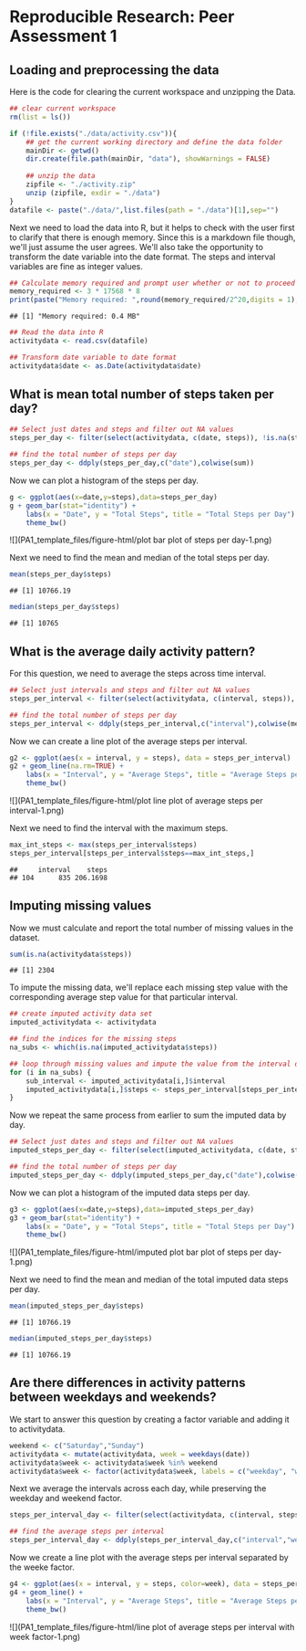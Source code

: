 # Reproducible Research: Peer Assessment 1


## Loading and preprocessing the data

Here is the code for clearing the current workspace and unzipping the Data.


```r
## clear current workspace
rm(list = ls())

if (!file.exists("./data/activity.csv")){
    ## get the current working directory and define the data folder
    mainDir <- getwd()
    dir.create(file.path(mainDir, "data"), showWarnings = FALSE)
    
    ## unzip the data
    zipfile <- "./activity.zip"
    unzip (zipfile, exdir = "./data")
}
datafile <- paste("./data/",list.files(path = "./data")[1],sep="")
```

Next we need to load the data into R, but it helps to check with the user first to clarify that there is enough memory. Since this is a markdown file though, we'll just assume the user agrees. We'll also take the opportunity to transform the date variable into the date format. The steps and interval variables are fine as integer values. 


```r
## Calculate memory required and prompt user whether or not to proceed
memory_required <- 3 * 17568 * 8
print(paste("Memory required: ",round(memory_required/2^20,digits = 1)," MB",sep=""))
```

```
## [1] "Memory required: 0.4 MB"
```

```r
## Read the data into R
activitydata <- read.csv(datafile)

## Transform date variable to date format
activitydata$date <- as.Date(activitydata$date)
```


## What is mean total number of steps taken per day?



```r
## Select just dates and steps and filter out NA values
steps_per_day <- filter(select(activitydata, c(date, steps)), !is.na(steps))

## find the total number of steps per day
steps_per_day <- ddply(steps_per_day,c("date"),colwise(sum))
```

Now we can plot a histogram of the steps per day.

```r
g <- ggplot(aes(x=date,y=steps),data=steps_per_day)
g + geom_bar(stat="identity") + 
    labs(x = "Date", y = "Total Steps", title = "Total Steps per Day") + 
    theme_bw()
```

![](PA1_template_files/figure-html/plot bar plot of steps per day-1.png)<!-- -->

Next we need to find the mean and median of the total steps per day.


```r
mean(steps_per_day$steps)
```

```
## [1] 10766.19
```

```r
median(steps_per_day$steps)
```

```
## [1] 10765
```

## What is the average daily activity pattern?

For this question, we need to average the steps across time interval.


```r
## Select just intervals and steps and filter out NA values
steps_per_interval <- filter(select(activitydata, c(interval, steps)), !is.na(steps))

## find the total number of steps per day
steps_per_interval <- ddply(steps_per_interval,c("interval"),colwise(mean))
```

Now we can create a line plot of the average steps per interval.


```r
g2 <- ggplot(aes(x = interval, y = steps), data = steps_per_interval)
g2 + geom_line(na.rm=TRUE) +     
    labs(x = "Interval", y = "Average Steps", title = "Average Steps per Interval") + 
    theme_bw()
```

![](PA1_template_files/figure-html/plot line plot of average steps per interval-1.png)<!-- -->

Next we need to find the interval with the maximum steps.


```r
max_int_steps <- max(steps_per_interval$steps)
steps_per_interval[steps_per_interval$steps==max_int_steps,]
```

```
##     interval    steps
## 104      835 206.1698
```

## Imputing missing values

Now we must calculate and report the total number of missing values in the dataset.


```r
sum(is.na(activitydata$steps))
```

```
## [1] 2304
```

To impute the missing data, we'll replace each missing step value with the corresponding average step value for that particular interval.


```r
## create imputed activity data set
imputed_activitydata <- activitydata

## find the indices for the missing steps
na_subs <- which(is.na(imputed_activitydata$steps))

## loop through missing values and impute the value from the interval data
for (i in na_subs) {
    sub_interval <- imputed_activitydata[i,]$interval
    imputed_activitydata[i,]$steps <- steps_per_interval[steps_per_interval$interval==sub_interval,]$steps
}
```

Now we repeat the same process from earlier to sum the imputed data by day.


```r
## Select just dates and steps and filter out NA values
imputed_steps_per_day <- filter(select(imputed_activitydata, c(date, steps)))

## find the total number of steps per day
imputed_steps_per_day <- ddply(imputed_steps_per_day,c("date"),colwise(sum))
```

Now we can plot a histogram of the imputed data steps per day.


```r
g3 <- ggplot(aes(x=date,y=steps),data=imputed_steps_per_day)
g3 + geom_bar(stat="identity") + 
    labs(x = "Date", y = "Total Steps", title = "Total Steps per Day") + 
    theme_bw()
```

![](PA1_template_files/figure-html/imputed plot bar plot of steps per day-1.png)<!-- -->

Next we need to find the mean and median of the total imputed data steps per day.


```r
mean(imputed_steps_per_day$steps)
```

```
## [1] 10766.19
```

```r
median(imputed_steps_per_day$steps)
```

```
## [1] 10766.19
```

## Are there differences in activity patterns between weekdays and weekends?

We start to answer this question by creating a factor variable and adding it to activitydata.


```r
weekend <- c("Saturday","Sunday")
activitydata <- mutate(activitydata, week = weekdays(date))
activitydata$week <- activitydata$week %in% weekend
activitydata$week <- factor(activitydata$week, labels = c("weekday", "weekend"))
```

Next we average the intervals across each day, while preserving the weekday and weekend factor.


```r
steps_per_interval_day <- filter(select(activitydata, c(interval, steps,week)), !is.na(steps))

## find the average steps per interval
steps_per_interval_day <- ddply(steps_per_interval_day,c("interval","week"),colwise(mean))
```

Now we create a line plot with the average steps per interval separated by the weeke factor.


```r
g4 <- ggplot(aes(x = interval, y = steps, color=week), data = steps_per_interval_day)
g4 + geom_line() + 
    labs(x = "Interval", y = "Average Steps", title = "Average Steps per Interval") + 
    theme_bw()
```

![](PA1_template_files/figure-html/line plot of average steps per interval with week factor-1.png)<!-- -->

